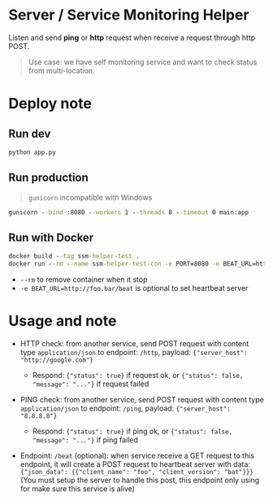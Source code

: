 # Server / Service Monitoring Helper

Listen and send **ping** or **http** request when receive a request through http POST. 

> Use case: we have self monitoring service and want to check status from multi-location. 

# Deploy note

## Run dev

```cmd
python app.py
```

## Run production

> `gunicorn` incompatible with Windows

```cmd
gunicorn --bind :8080 --workers 1 --threads 8 --timeout 0 main:app
```

## Run with Docker

```cmd
docker build --tag ssm-helper-test .
docker run --rm --name ssm-helper-test-con -e PORT=8080 -e BEAT_URL=http://foo.bar/beat -p 8080:8080 ssm-helper-test
```

* `--rm` to remove container when it stop
* `-e BEAT_URL=http://foo.bar/beat` is optional to set heartbeat server

# Usage and note

* HTTP check: from another service, send POST request with content type `application/json` to endpoint: `/http`, payload: `{"server_host": "http://google.com"}`
    * Respond: `{"status": true}` if request ok, or `{"status": false, "message": "..."}` if request failed
    
* PING check: from another service, send POST request with content type `application/json` to endpoint: `/ping`, payload: `{"server_host": "8.8.8.8"}`
    * Respond: `{"status": true}` if ping ok, or `{"status": false, "message": "..."}` if ping failed
    
* Endpoint: `/beat` (optional): when service receive a GET request to this endpoint, it will create a POST request 
to heartbeat server with data: `{"json_data": {{"client_name": "foo", "client_version": "bat"}}}` 
(You must setup the server to handle this post, this endpoint only using for make sure this service is alive)
